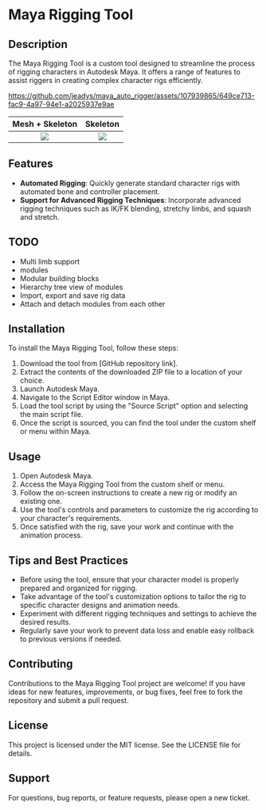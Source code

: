 # Maya Rigging Tool

## Description
The Maya Rigging Tool is a custom tool designed to streamline the process of rigging characters in Autodesk Maya. It offers a range of features to assist riggers in creating complex character rigs efficiently.


https://github.com/jeadys/maya_auto_rigger/assets/107939865/649ce713-fac9-4a97-94e1-a2025937e9ae

Mesh + Skeleton           |  Skeleton
:-------------------------:|:-------------------------:
![](https://github.com/jeadys/maya_auto_rigger/assets/107939865/9646673c-06c1-47b7-a17e-e4d0614bf645)  |  ![](https://github.com/jeadys/maya_auto_rigger/assets/107939865/5545715b-eaad-45a9-80c5-4ca5035ac05f)


## Features
- **Automated Rigging**: Quickly generate standard character rigs with automated bone and controller placement.
- **Support for Advanced Rigging Techniques**: Incorporate advanced rigging techniques such as IK/FK blending, stretchy limbs, and squash and stretch.

## TODO
- Multi limb support
- modules
- Modular building blocks
- Hierarchy tree view of modules
- Import, export and save rig data
- Attach and detach modules from each other

## Installation
To install the Maya Rigging Tool, follow these steps:
1. Download the tool from [GitHub repository link].
2. Extract the contents of the downloaded ZIP file to a location of your choice.
3. Launch Autodesk Maya.
4. Navigate to the Script Editor window in Maya.
5. Load the tool script by using the "Source Script" option and selecting the main script file.
6. Once the script is sourced, you can find the tool under the custom shelf or menu within Maya.

## Usage
1. Open Autodesk Maya.
2. Access the Maya Rigging Tool from the custom shelf or menu.
3. Follow the on-screen instructions to create a new rig or modify an existing one.
4. Use the tool's controls and parameters to customize the rig according to your character's requirements.
5. Once satisfied with the rig, save your work and continue with the animation process.

## Tips and Best Practices
- Before using the tool, ensure that your character model is properly prepared and organized for rigging.
- Take advantage of the tool's customization options to tailor the rig to specific character designs and animation needs.
- Experiment with different rigging techniques and settings to achieve the desired results.
- Regularly save your work to prevent data loss and enable easy rollback to previous versions if needed.

## Contributing
Contributions to the Maya Rigging Tool project are welcome! If you have ideas for new features, improvements, or bug fixes, feel free to fork the repository and submit a pull request.

## License
This project is licensed under the MIT license. See the LICENSE file for details.

## Support
For questions, bug reports, or feature requests, please open a new ticket.
